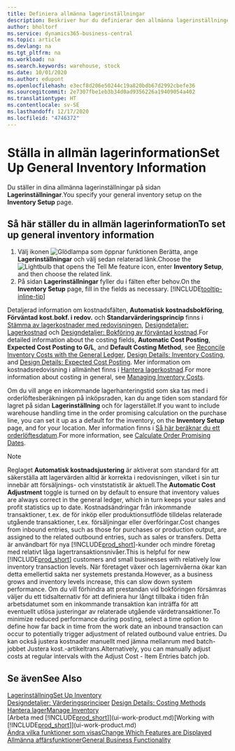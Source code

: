 ```yaml
---
title: Definiera allmänna lagerinställningar
description: Beskriver hur du definierar den allmänna lagerinställningen så att du kan hantera distributionslagret och lagret.
author: bholtorf
ms.service: dynamics365-business-central
ms.topic: article
ms.devlang: na
ms.tgt_pltfrm: na
ms.workload: na
ms.search.keywords: warehouse, stock
ms.date: 10/01/2020
ms.author: edupont
ms.openlocfilehash: e3ecf8d206e50244c19a820bdb67d2992cbefe36
ms.sourcegitcommit: 2e7307fbe1eb3b34d0ad9356226a19409054a402
ms.translationtype: HT
ms.contentlocale: sv-SE
ms.lasthandoff: 12/17/2020
ms.locfileid: "4746372"
---
```

# <a name="set-up-general-inventory-information"></a><span data-ttu-id="02b14-103">Ställa in allmän lagerinformation</span><span class="sxs-lookup"><span data-stu-id="02b14-103">Set Up General Inventory Information</span></span>

<span data-ttu-id="02b14-104">Du ställer in dina allmänna lagerinställningar på sidan **Lagerinställningar**.</span><span class="sxs-lookup"><span data-stu-id="02b14-104">You specify your general inventory setup on the **Inventory Setup** page.</span></span>

## <a name="to-set-up-general-inventory-information"></a><span data-ttu-id="02b14-105">Så här ställer du in allmän lagerinformation</span><span class="sxs-lookup"><span data-stu-id="02b14-105">To set up general inventory information</span></span>

1. <span data-ttu-id="02b14-106">Välj ikonen ![Glödlampa som öppnar funktionen Berätta](media/ui-search/search_small.png "Berätta vad du vill göra"), ange **Lagerinställningar** och välj sedan relaterad länk.</span><span class="sxs-lookup"><span data-stu-id="02b14-106">Choose the ![Lightbulb that opens the Tell Me feature](media/ui-search/search_small.png "Tell me what you want to do") icon, enter **Inventory Setup**, and then choose the related link.</span></span>
2. <span data-ttu-id="02b14-107">På sidan **Lagerinställningar** fyller du i fälten efter behov.</span><span class="sxs-lookup"><span data-stu-id="02b14-107">On the **Inventory Setup** page, fill in the fields as necessary.</span></span> [!INCLUDE[tooltip-inline-tip](includes/tooltip-inline-tip_md.md)]

<span data-ttu-id="02b14-108">Detaljerad information om kostnadsfälten, **Automatisk kostnadsbokföring**, **Förväntad kost.bokf. i redov.** och **Standarvärderingsprincip** finns i [Stämma av lagerkostnader med redovisningen](finance-how-to-post-inventory-costs-to-the-general-ledger.md), [Designdetaljer: Lagerkostnad](design-details-inventory-costing.md) och [Designdetaljer: Bokföring av förväntad kostnad](design-details-expected-cost-posting.md).</span><span class="sxs-lookup"><span data-stu-id="02b14-108">For detailed information about the costing fields, **Automatic Cost Posting**, **Expected Cost Posting to G/L**, and **Default Costing Method**, see [Reconcile Inventory Costs with the General Ledger](finance-how-to-post-inventory-costs-to-the-general-ledger.md), [Design Details: Inventory Costing](design-details-inventory-costing.md), and [Design Details: Expected Cost Posting](design-details-expected-cost-posting.md).</span></span> <span data-ttu-id="02b14-109">Mer information om kostnadsredovisning i allmänhet finns i [Hantera lagerkostnad](finance-manage-inventory-costs.md).</span><span class="sxs-lookup"><span data-stu-id="02b14-109">For more information about costing in general, see [Managing Inventory Costs](finance-manage-inventory-costs.md).</span></span>  

<span data-ttu-id="02b14-110">Om du vill ange en inkommande lagerhanteringstid som ska tas med i orderlöftesberäkningen på inköpsraden, kan du ange tiden som standard för lagret på sidan **Lagerinställning** och för lagerstället.</span><span class="sxs-lookup"><span data-stu-id="02b14-110">If you want to include warehouse handling time in the order promising calculation on the purchase line, you can set it up as a default for the inventory, on the **Inventory Setup** page, and for your location.</span></span> <span data-ttu-id="02b14-111">Mer information finns i [Så här beräknar du ett orderlöftesdatum](sales-how-to-calculate-order-promising-dates.md).</span><span class="sxs-lookup"><span data-stu-id="02b14-111">For more information, see [Calculate Order Promising Dates](sales-how-to-calculate-order-promising-dates.md).</span></span>  

> [!NOTE]
> <span data-ttu-id="02b14-112">Reglaget **Automatisk kostnadsjustering** är aktiverat som standard för att säkerställa att lagervärden alltid är korrekta i redovisningen, vilket i sin tur innebär att försäljnings- och vinststatistik är aktuell.</span><span class="sxs-lookup"><span data-stu-id="02b14-112">The **Automatic Cost Adjustment** toggle is turned on by default to ensure that inventory values are always correct in the general ledger, which in turn keeps your sales and profit statistics up to date.</span></span> <span data-ttu-id="02b14-113">Kostnadsändringar från inkommande transaktioner, t.ex. de för inköp eller produktionsutflöde tilldelas relaterade utgående transaktioner, t.ex. försäljningar eller överföringar.</span><span class="sxs-lookup"><span data-stu-id="02b14-113">Cost changes from inbound entries, such as those for purchases or production output, are assigned to the related outbound entries, such as sales or transfers.</span></span> <span data-ttu-id="02b14-114">Detta är användbart för nya [!INCLUDE[prod_short](includes/prod_short.md)]-kunder och mindre företag med relativt låga lagertransaktionsnivåer.</span><span class="sxs-lookup"><span data-stu-id="02b14-114">This is helpful for new [!INCLUDE[prod_short](includes/prod_short.md)] customers and small businesses with relatively low inventory transaction levels.</span></span> <span data-ttu-id="02b14-115">När företaget växer och lagernivåerna ökar kan detta emellertid sakta ner systemets prestanda.</span><span class="sxs-lookup"><span data-stu-id="02b14-115">However, as a business grows and inventory levels increase, this can slow down system performance.</span></span> <span data-ttu-id="02b14-116">Om du vill förhindra att prestandan vid bokföringen försämras väljer du ett tidsalternativ för att definiera hur långt tillbaka i tiden från arbetsdatumet som en inkommande transaktion kan inträffa för att eventuellt utlösa justeringar av relaterade utgående värdetransaktioner.</span><span class="sxs-lookup"><span data-stu-id="02b14-116">To minimize reduced performance during posting, select a time option to define how far back in time from the work date an inbound transaction can occur to potentially trigger adjustment of related outbound value entries.</span></span> <span data-ttu-id="02b14-117">Du kan också justera kostnader manuellt med jämna mellanrum med batch-jobbet Justera kost.-artikeltrans.</span><span class="sxs-lookup"><span data-stu-id="02b14-117">Alternatively, you can manually adjust costs at regular intervals with the Adjust Cost - Item Entries batch job.</span></span>

## <a name="see-also"></a><span data-ttu-id="02b14-118">Se även</span><span class="sxs-lookup"><span data-stu-id="02b14-118">See Also</span></span>
[<span data-ttu-id="02b14-119">Lagerinställning</span><span class="sxs-lookup"><span data-stu-id="02b14-119">Set Up Inventory</span></span>](inventory-setup-inventory.md)  
<span data-ttu-id="02b14-120">[Designdetaljer: Värderingsprinciper](design-details-costing-methods.md)  </span><span class="sxs-lookup"><span data-stu-id="02b14-120">[Design Details: Costing Methods](design-details-costing-methods.md)  </span></span>  
[<span data-ttu-id="02b14-121">Hantera lager</span><span class="sxs-lookup"><span data-stu-id="02b14-121">Manage Inventory</span></span>](inventory-manage-inventory.md)  
<span data-ttu-id="02b14-122">[Arbeta med [!INCLUDE[prod_short](includes/prod_short.md)]](ui-work-product.md)</span><span class="sxs-lookup"><span data-stu-id="02b14-122">[Working with [!INCLUDE[prod_short](includes/prod_short.md)]](ui-work-product.md)</span></span>  
[<span data-ttu-id="02b14-123">Ändra vilka funktioner som visas</span><span class="sxs-lookup"><span data-stu-id="02b14-123">Change Which Features are Displayed</span></span>](ui-experiences.md)  
[<span data-ttu-id="02b14-124">Allmänna affärsfunktioner</span><span class="sxs-lookup"><span data-stu-id="02b14-124">General Business Functionality</span></span>](ui-across-business-areas.md)
